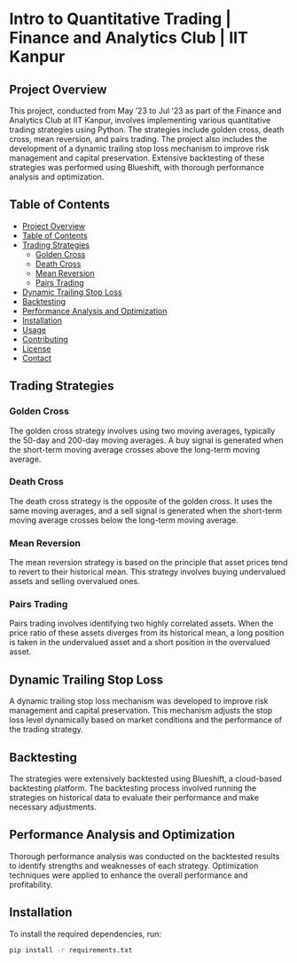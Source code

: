 # Intro to Quantitative Trading | Finance and Analytics Club | IIT Kanpur

## Project Overview

This project, conducted from May ’23 to Jul ’23 as part of the Finance and Analytics Club at IIT Kanpur, involves implementing various quantitative trading strategies using Python. The strategies include golden cross, death cross, mean reversion, and pairs trading. The project also includes the development of a dynamic trailing stop loss mechanism to improve risk management and capital preservation. Extensive backtesting of these strategies was performed using Blueshift, with thorough performance analysis and optimization.

## Table of Contents
- [Project Overview](#project-overview)
- [Table of Contents](#table-of-contents)
- [Trading Strategies](#trading-strategies)
  - [Golden Cross](#golden-cross)
  - [Death Cross](#death-cross)
  - [Mean Reversion](#mean-reversion)
  - [Pairs Trading](#pairs-trading)
- [Dynamic Trailing Stop Loss](#dynamic-trailing-stop-loss)
- [Backtesting](#backtesting)
- [Performance Analysis and Optimization](#performance-analysis-and-optimization)
- [Installation](#installation)
- [Usage](#usage)
- [Contributing](#contributing)
- [License](#license)
- [Contact](#contact)

## Trading Strategies

### Golden Cross

The golden cross strategy involves using two moving averages, typically the 50-day and 200-day moving averages. A buy signal is generated when the short-term moving average crosses above the long-term moving average.

### Death Cross

The death cross strategy is the opposite of the golden cross. It uses the same moving averages, and a sell signal is generated when the short-term moving average crosses below the long-term moving average.

### Mean Reversion

The mean reversion strategy is based on the principle that asset prices tend to revert to their historical mean. This strategy involves buying undervalued assets and selling overvalued ones.

### Pairs Trading

Pairs trading involves identifying two highly correlated assets. When the price ratio of these assets diverges from its historical mean, a long position is taken in the undervalued asset and a short position in the overvalued asset.

## Dynamic Trailing Stop Loss

A dynamic trailing stop loss mechanism was developed to improve risk management and capital preservation. This mechanism adjusts the stop loss level dynamically based on market conditions and the performance of the trading strategy.

## Backtesting

The strategies were extensively backtested using Blueshift, a cloud-based backtesting platform. The backtesting process involved running the strategies on historical data to evaluate their performance and make necessary adjustments.

## Performance Analysis and Optimization

Thorough performance analysis was conducted on the backtested results to identify strengths and weaknesses of each strategy. Optimization techniques were applied to enhance the overall performance and profitability.

## Installation

To install the required dependencies, run:

```bash
pip install -r requirements.txt
